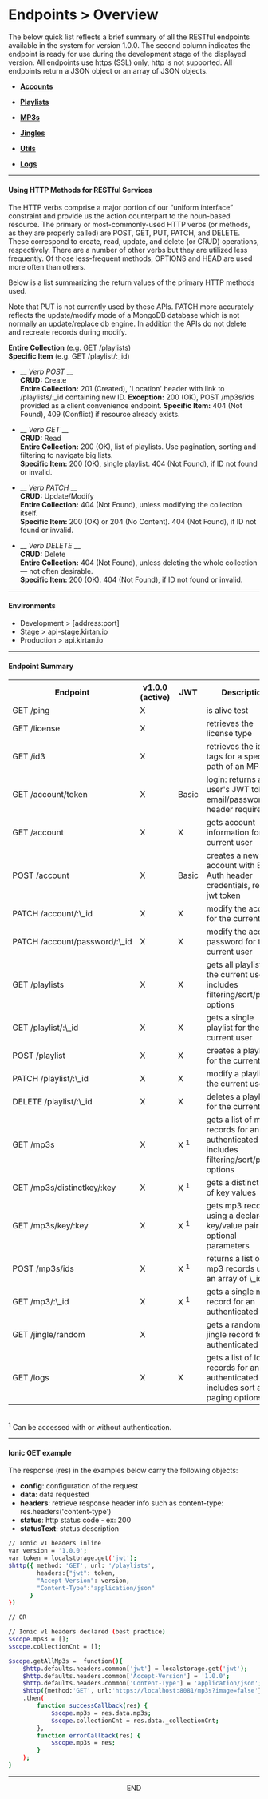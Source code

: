 <div class="page-header">
  <h1  id="page-title">Endpoints > Overview</h1>
</div>

The below quick list reflects a brief summary of all the RESTful endpoints available
in the system for version 1.0.0. The second column indicates the endpoint is ready for use during
the development stage of the displayed version. All endpoints use https (SSL) only, http is not supported.
All endpoints return a JSON object or an array of JSON objects.

<!-- http://www.restapitutorial.com/lessons/httpmethods.html -->

* __[Accounts](/index.html?md=pages_apis_accounts.md)__

* __[Playlists](/index.html?md=pages_apis_playlists.md)__

* __[MP3s](/index.html?md=pages_apis_mp3s.md)__

* __[Jingles](/index.html?md=pages_apis_jingles.md)__

* __[Utils](/index.html?md=pages_apis_utils.md)__

* __[Logs](/index.html?md=pages_apis_logs.md)__

___
#### Using HTTP Methods for RESTful Services
The HTTP verbs comprise a major portion of our “uniform interface” constraint and provide us the action counterpart to the noun-based resource. The primary or most-commonly-used HTTP verbs (or methods, as they are properly called) are POST, GET, PUT, PATCH, and DELETE. These correspond to create, read, update, and delete (or CRUD) operations, respectively. There are a number of other verbs but they are utilized less frequently. Of those less-frequent methods, OPTIONS and HEAD are used more often than others.

Below is a list summarizing the return values of the primary HTTP methods used.

Note that PUT is not currently used by these APIs. PATCH more accurately reflects the update/modify mode of a MongoDB database
which is not normally an update/replace db engine. In addition the APIs do not delete and recreate records during modify.

__Entire Collection__ (e.g. GET /playlists)  
__Specific Item__ (e.g. GET /playlist/:\_id)  

* __ _Verb POST_ __  
  __CRUD:__ Create  
  __Entire Collection:__ 201 (Created), 'Location' header with link to /playlists/:\_id containing new ID.
  __Exception:__ 200 (OK), POST /mp3s/ids provided as a client convenience endpoint.
  __Specific Item:__ 404 (Not Found), 409 (Conflict) if resource already exists.  

* __ _Verb GET_ __    
  __CRUD:__ Read  
  __Entire Collection:__ 200 (OK), list of playlists. Use pagination, sorting and filtering to navigate big lists.  
  __Specific Item:__ 200 (OK), single playlist. 404 (Not Found), if ID not found or invalid.  

* __ _Verb PATCH_ __    
  __CRUD:__ Update/Modify  
  __Entire Collection:__ 404 (Not Found), unless modifying the collection itself.  
  __Specific Item:__ 200 (OK) or 204 (No Content). 404 (Not Found), if ID not found or invalid.

* __ _Verb DELETE_ __    
  __CRUD:__ Delete  
  __Entire Collection:__ 404 (Not Found), unless deleting the whole collection — not often desirable.  
  __Specific Item:__ 200 (OK). 404 (Not Found), if ID not found or invalid.



___
#### Environments

* Development > [address:port]
* Stage > api-stage.kirtan.io
* Production > api.kirtan.io


___
#### Endpoint Summary

<table id="tbl">
<colgroup><col><col><col></colgroup>
  <tr>
    <th>Endpoint</th><th>v1.0.0 (active)</th><th>JWT</th><th>Description</th>
  </tr>
  <tr>
    <td>GET /ping</td>
    <td>X</td>
    <td></td>
    <td>is alive test</td>
  </tr>
  <tr>
    <td>GET /license</td>
    <td>X</td>
    <td></td>
    <td>retrieves the license type</td>
  </tr>
  <tr>
    <td>GET /id3</td>
    <td>X</td>
    <td></td>
    <td>retrieves the id3 tags for a specified path of an MP3 file</td>
  </tr>


  <!-- ACCOUNTS ------------ -->
  <tr>
    <td NOWRAP>GET /account/token</td>
    <td>X</td>
    <td>Basic</td>
    <td>login: returns a user's JWT token, email/password in header required</td>
  </tr>
  <tr>
    <td NOWRAP>GET /account</td>
    <td>X</td>
    <td>X</td>
    <td>gets account information for the current user</td>
  </tr>
    <td NOWRAP>POST /account</td>
    <td>X</td>
    <td>Basic</td>
    <td>creates a new account with Basic Auth header credentials, returns jwt token</td>
  </tr>
    <td NOWRAP>PATCH /account/:\_id</td>
    <td>X</td>
    <td>X</td>
    <td>modify the account for the current user</td>
  </tr>
  </tr>
    <td NOWRAP>PATCH /account/password/:\_id</td>
    <td>X</td>
    <td>X</td>
    <td>modify the account password for the current user</td>
  </tr>

  <!-- PLAYLISTS ----------------------------------- -->
  <tr>
    <td NOWRAP>GET /playlists</td>
    <td>X</td>
    <td>X</td>
    <td>gets all playlists for the current user, includes filtering/sort/paging options</td>
  </tr>
  <tr>
    <td NOWRAP>GET /playlist/:\_id</td>
    <td>X</td>
    <td>X</td>
    <td>gets a single playlist for the current user</td>
  </tr>
  <tr>
    <td NOWRAP>POST /playlist</td>
    <td>X</td>
    <td>X</td>
    <td>creates a playlist for the current user</td>
  </tr>
  <tr>
    <td NOWRAP>PATCH /playlist/:\_id</td>
    <td>X</td>
    <td>X</td>
    <td>modify a playlist for the current user</td>
  </tr>
  <tr>
    <td NOWRAP>DELETE /playlist/:\_id</td>
    <td>X</td>
    <td>X</td>
    <td>deletes a playlist for the current user</td>
  </tr>

  <!-- MP3s ----------------------- -->
  <tr>
    <td NOWRAP>GET /mp3s</td>
    <td>X</td>
    <td>X <sup>1</sup></td>
    <td>gets a list of mp3 records for an authenticated user, includes filtering/sort/paging options</td>
  </tr>
  <tr>
    <td NOWRAP>GET /mp3s/distinctkey/:key</td>
    <td>X</td>
    <td>X <sup>1</sup></td>
    <td>gets a distinct list of key values</td>
  </tr>
  <tr>
    <td NOWRAP>GET /mp3s/key/:key</td>
    <td>X</td>
    <td>X <sup>1</sup></td>
    <td>gets mp3 records using a declared key/value pair with optional parameters</td>
  </tr>
  <tr>
    <td NOWRAP>POST /mp3s/ids</td>
    <td>X</td>
    <td>X <sup>1</sup></td>
    <td>returns a list of mp3 records using an array of \_ids</td>
  </tr>
  <tr>
    <td NOWRAP>GET /mp3/:\_id</td>
    <td>X</td>
    <td>X <sup>1</sup></td>
    <td>gets a single mp3 record for an authenticated user</td>
  </tr>

  <!-- JINGLES ----------------------- -->
  <tr>
    <td NOWRAP>GET /jingle/random</td>
    <td>X</td>
    <td></td>
    <td>gets a random jingle record for an authenticated user</td>
  </tr>

  <!-- LOGS ----------------------- -->
  <tr>
    <td NOWRAP>GET /logs</td>
    <td>X</td>
    <td>X</td>
    <td>gets a list of log records for an authenticated user, includes sort and paging options</td>
  </tr>

</table>

<br/>
<sup>1</sup> Can be accessed with or without authentication.

___
#### Ionic GET example
The response (res) in the examples below carry the following objects:
* __config__: configuration of the request
* __data__: data requested
* __headers__: retrieve response header info such as content-type: res.headers('content-type')
* __status__: http status code - ex: 200
* __statusText__: status description

```bash
// Ionic v1 headers inline
var version = '1.0.0';
var token = localstorage.get('jwt');
$http({ method: 'GET', url: '/playlists',
        headers:{"jwt": token,
        "Accept-Version": version,
        "Content-Type":"application/json"
      }
})

// OR

// Ionic v1 headers declared (best practice)
$scope.mps3 = [];
$scope.collectionCnt = [];

$scope.getAllMp3s =  function(){
    $http.defaults.headers.common['jwt'] = localstorage.get('jwt');
    $http.defaults.headers.common['Accept-Version'] = '1.0.0';
    $http.defaults.headers.common['Content-Type'] = 'application/json';
    $http({method:'GET', url:'https://localhost:8081/mp3s?image=false'})
    .then(
        function successCallback(res) {
            $scope.mp3s = res.data.mp3s;
            $scope.collectionCnt = res.data._collectionCnt;
        },
        function errorCallback(res) {
            $scope.mp3s = res;
        }
    );
}
```

___
<div style="margin:0 auto;text-align:center;">END</div>
